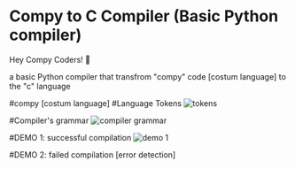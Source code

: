 # Compy to C Compiler (Basic Python compiler)

Hey Compy Coders! 👋

a basic Python compiler that transfrom "compy" code [costum language] to the "c" language

#compy [costum language]
#Language Tokens
![tokens](https://github.com/yassinealoui/Python-Compiler/assets/81710553/05e73b56-c77c-4802-85ee-4de4be2a25dd)

#Compiler's grammar
![compiler grammar](https://github.com/yassinealoui/Python-Compiler/assets/81710553/0091d089-5c40-4d76-85db-8ea3d1510274)

#DEMO 1: successful compilation 
![demo 1](https://github.com/yassinealoui/Python-Compiler/assets/81710553/3977ad44-c6dc-4637-a7e0-b58fe4d1053b)

#DEMO 2: failed compilation [error detection]


